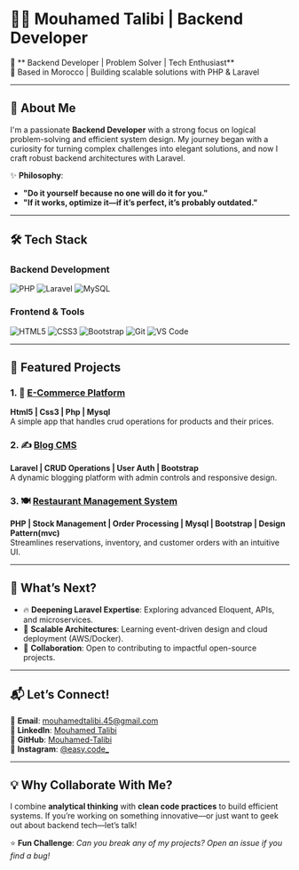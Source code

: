 # 👨‍💻 Mouhamed Talibi | Backend Developer  

🚀 ** Backend Developer | Problem Solver | Tech Enthusiast**  
📍 Based in Morocco | Building scalable solutions with PHP & Laravel  

---

## 🧠 **About Me**  

I'm a passionate **Backend Developer** with a strong focus on logical problem-solving and efficient system design. My journey began with a curiosity for turning complex challenges into elegant solutions, and now I craft robust backend architectures with Laravel.  

✨ **Philosophy**:  
- **"Do it yourself because no one will do it for you."**  
- **"If it works, optimize it—if it’s perfect, it’s probably outdated."**  

---

## 🛠 **Tech Stack**  

### **Backend Development**  
![PHP](https://img.shields.io/badge/PHP-777BB4?style=for-the-badge&logo=php&logoColor=white)
![Laravel](https://img.shields.io/badge/Laravel-FF2D20?style=for-the-badge&logo=laravel&logoColor=white)
![MySQL](https://img.shields.io/badge/MySQL-4479A1?style=for-the-badge&logo=mysql&logoColor=white)

### **Frontend & Tools**  
![HTML5](https://img.shields.io/badge/HTML5-E34F26?style=for-the-badge&logo=html5&logoColor=white)
![CSS3](https://img.shields.io/badge/CSS3-1572B6?style=for-the-badge&logo=css3&logoColor=white)
![Bootstrap](https://img.shields.io/badge/Bootstrap-7952B3?style=for-the-badge&logo=bootstrap&logoColor=white)
![Git](https://img.shields.io/badge/Git-F05032?style=for-the-badge&logo=git&logoColor=white)
![VS Code](https://img.shields.io/badge/VS_Code-007ACC?style=for-the-badge&logo=visual-studio-code&logoColor=white)

---

## 🚀 **Featured Projects**  

### 1. 🛒 [E-Commerce Platform](https://github.com/Mouhamed-Talibi/Ecommerce-Website)  
**Html5 | Css3 | Php | Mysql**  
A simple app that handles crud operations for products and their prices. 

### 2. ✍️ [Blog CMS](https://github.com/Mouhamed-Talibi/Blog)  
**Laravel | CRUD Operations | User Auth | Bootstrap**  
A dynamic blogging platform with admin controls and responsive design.  

### 3. 🍽️ [Restaurant Management System](https://github.com/Mouhamed-Talibi/Restaurant-mashawi)  
**PHP | Stock Management | Order Processing | Mysql | Bootstrap | Design Pattern(mvc)**  
Streamlines reservations, inventory, and customer orders with an intuitive UI.  

---

## 📌 **What’s Next?**  

- 🔥 **Deepening Laravel Expertise**: Exploring advanced Eloquent, APIs, and microservices.  
- 🚀 **Scalable Architectures**: Learning event-driven design and cloud deployment (AWS/Docker).  
- 🤝 **Collaboration**: Open to contributing to impactful open-source projects.  

---

## 📬 **Let’s Connect!**  

📧 **Email**: [mouhamedtalibi.45@gmail.com](mailto:mouhamedtalibi.45@gmail.com)  
💼 **LinkedIn**: [Mouhamed Talibi](https://www.linkedin.com/in/mouhamedtalibi/)  
🐙 **GitHub**: [Mouhamed-Talibi](https://github.com/Mouhamed-Talibi)  
📸 **Instagram**: [@easy.code_](https://instagram.com/easy.code_)  

---

## 💡 **Why Collaborate With Me?**  
I combine **analytical thinking** with **clean code practices** to build efficient systems. If you’re working on something innovative—or just want to geek out about backend tech—let’s talk!  

⭐ **Fun Challenge**: *Can you break any of my projects? Open an issue if you find a bug!*  
